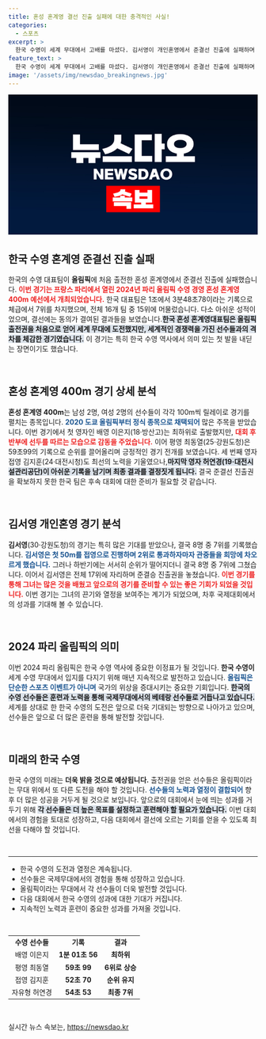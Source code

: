 ```yaml
---
title: 혼성 혼계영 결선 진출 실패에 대한 충격적인 사실!
categories:
  - 스포츠
excerpt: >
  한국 수영이 세계 무대에서 고배를 마셨다. 김서영이 개인혼영에서 준결선 진출에 실패하며 아쉬움을 남긴 가운데, 혼성 혼계영 대표팀도 결선 진출에 실패했다. 한국 수영의 새로운 도전이 세계의 벽을 넘지 못한 순간!
feature_text: >
  한국 수영이 세계 무대에서 고배를 마셨다. 김서영이 개인혼영에서 준결선 진출에 실패하며 아쉬움을 남긴 가운데, 혼성 혼계영 대표팀도 결선 진출에 실패했다. 한국 수영의 새로운 도전이 세계의 벽을 넘지 못한 순간!
image: '/assets/img/newsdao_breakingnews.jpg'
---
```


<p><img src="/assets/img/newsdao_breakingnews.jpg" alt="firstkoreanews 속보" /></p>

<h2 data-ke-size="size26">한국 수영 혼계영 준결선 진출 실패</h2>

<p data-ke-size="size16">한국의 수영 대표팀이 <b>올림픽</b>에 처음 출전한 혼성 혼계영에서 준결선 진출에 실패했습니다. <b><span style="color: #ee2323;">이번 경기는 프랑스 파리에서 열린 2024년 파리 올림픽 수영 경영 혼성 혼계영 400m 예선에서 개최되었습니다.</span></b> 한국 대표팀은 1조에서 3분48초78이라는 기록으로 체급에서 7위를 차지했으며, 전체 16개 팀 중 15위에 머물렀습니다. 다소 아쉬운 성적이었으며, 결선에는 동의가 결여된 결과들을 보였습니다.<b><span style="background-color: #21538527;">한국 혼성 혼계영대표팀은 올림픽 출전권을 처음으로 얻어 세계 무대에 도전했지만, 세계적인 경쟁력을 가진 선수들과의 격차를 체감한 경기였습니다.</span></b> 이 경기는 특히 한국 수영 역사에서 의미 있는 첫 발을 내딛는 장면이기도 했습니다.</p>

<p data-ke-size="size16">&nbsp;</p>

<h2 data-ke-size="size26">혼성 혼계영 400m 경기 상세 분석</h2>

<p data-ke-size="size16"><b>혼성 혼계영 400m</b>는 남성 2명, 여성 2명의 선수들이 각각 100m씩 릴레이로 경기를 펼치는 종목입니다. <b><span style="color: #1a5490;">2020 도쿄 올림픽부터 정식 종목으로 채택되어</span></b> 많은 주목을 받았습니다. 이번 경기에서 첫 영자인 배영 이은지(18·방산고)는 최하위로 출발했지만, <b><span style="color: #ee2323;">대회 후반부에 선두를 따르는 모습으로 감동을 주었습니다.</span></b> 이어 평영 최동열(25·강원도청)은 59초99의 기록으로 순위를 끌어올리며 긍정적인 경기 전개를 보였습니다. 세 번째 영자 접영 김지훈(24·대전시청)도 최선의 노력을 기울였으나,<b><span style="background-color: #21538527;">마지막 영자 허연경(19·대전시설관리공단)이 아쉬운 기록을 남기며 최종 결과를 결정짓게 됩니다.</span></b> 결국 준결선 진출권을 확보하지 못한 한국 팀은 후속 대회에 대한 준비가 필요할 것 같습니다.</p>

<p data-ke-size="size16">&nbsp;</p>

<h2 data-ke-size="size26">김서영 개인혼영 경기 분석</h2>

<p data-ke-size="size16"><b>김서영</b>(30·강원도청)의 경기는 특히 많은 기대를 받았으나, 결국 8명 중 7위를 기록했습니다. <b><span style="color: #1a5490;">김서영은 첫 50m를 접영으로 진행하며 2위로 통과하자마자 관중들을 희망에 차오르게 했습니다.</span></b> 그러나 하반기에는 서서히 순위가 떨어지더니 결국 8명 중 7위에 그쳤습니다. 이어서 김서영은 전체 17위에 자리하며 준결승 진출권을 놓쳤습니다. <b><span style="color: #ee2323;">이번 경기를 통해 그녀는 많은 것을 배웠고 앞으로의 경기를 준비할 수 있는 좋은 기회가 되었을 것입니다.</span></b> 이번 경기는 그녀의 끈기와 열정을 보여주는 계기가 되었으며, 차후 국제대회에서의 성과를 기대해 볼 수 있습니다.</p>

<p data-ke-size="size16">&nbsp;</p>

<h2 data-ke-size="size26">2024 파리 올림픽의 의미</h2>

<p data-ke-size="size16">이번 2024 파리 올림픽은 한국 수영 역사에 중요한 이정표가 될 것입니다. <b>한국 수영이</b> 세계 수영 무대에서 입지를 다지기 위해 매년 지속적으로 발전하고 있습니다. <b><span style="color: #1a5490;">올림픽은 단순한 스포츠 이벤트가 아니며</span></b> 국가의 위상을 증대시키는 중요한 기회입니다. <b><span style="background-color: #21538527;">한국의 수영 선수들은 훈련과 노력을 통해 국제무대에서의 베테랑 선수들로 거듭나고 있습니다.</span></b> 세계를 상대로 한 한국 수영의 도전은 앞으로 더욱 기대되는 방향으로 나아가고 있으며, 선수들은 앞으로 더 많은 훈련을 통해 발전할 것입니다.</p>

<p data-ke-size="size16">&nbsp;</p>

<h2 data-ke-size="size26">미래의 한국 수영</h2>

<p data-ke-size="size16">한국 수영의 미래는 <b>더욱 밝을 것으로 예상됩니다.</b> 출전권을 얻은 선수들은 올림픽이라는 무대 위에서 또 다른 도전을 해야 할 것입니다. <b><span style="color: #1a5490;">선수들의 노력과 열정이 결합되어</span></b> 향후 더 많은 성공을 거두게 될 것으로 보입니다. 앞으로의 대회에서 눈에 띄는 성과를 거두기 위해 <b><span style="background-color: #21538527;">각 선수들은 더 높은 목표를 설정하고 훈련해야 할 필요가 있습니다.</span></b> 이번 대회에서의 경험을 토대로 성장하고, 다음 대회에서 결선에 오르는 기회를 얻을 수 있도록 최선을 다해야 할 것입니다.</p>

<p data-ke-size="size16">&nbsp;</p>

<hr />

<ul>
<li>한국 수영의 도전과 열정은 계속됩니다.</li>
<li>선수들은 국제무대에서의 경험을 통해 성장하고 있습니다.</li>
<li>올림픽이라는 무대에서 각 선수들이 더욱 발전할 것입니다.</li>
<li>다음 대회에서 한국 수영의 성과에 대한 기대가 커집니다.</li>
<li>지속적인 노력과 훈련이 중요한 성과를 가져올 것입니다.</li>
</ul>

<p data-ke-size="size16">&nbsp;</p>

<table>
<tr>
<td style="text-align: center; height: 17px;"><b>수영 선수들</b></td>
<td style="text-align: center; height: 17px;"><b>기록</b></td>
<td style="text-align: center; height: 17px;"><b>결과</b></td>
</tr>
<tr>
<td style="text-align: center; height: 17px;">배영 이은지</td>
<td style="text-align: center; height: 17px;"><b>1분 01초 56</b></td>
<td style="text-align: center; height: 17px;"><b>최하위</b></td>
</tr>
<tr>
<td style="text-align: center; height: 17px;">평영 최동열</td>
<td style="text-align: center; height: 17px;"><b>59초 99</b></td>
<td style="text-align: center; height: 17px;"><b>6위로 상승</b></td>
</tr>
<tr>
<td style="text-align: center; height: 17px;">접영 김지훈</td>
<td style="text-align: center; height: 17px;"><b>52초 70</b></td>
<td style="text-align: center; height: 17px;"><b>순위 유지</b></td>
</tr>
<tr>
<td style="text-align: center; height: 17px;">자유형 허연경</td>
<td style="text-align: center; height: 17px;"><b>54초 53</b></td>
<td style="text-align: center; height: 17px;"><b>최종 7위</b></td>
</tr>
</table>

<p data-ke-size="size16">&nbsp;</p>
실시간 뉴스 속보는, <a href="https://newsdao.kr" rel="dofollow">https://newsdao.kr</a>


